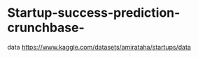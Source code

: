 # Startup-success-prediction-crunchbase-
data https://www.kaggle.com/datasets/amirataha/startups/data





